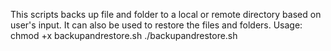 This scripts backs up file and folder to a local or remote directory based on user's input. It can also be used to restore the files and folders.
Usage:
chmod +x backupandrestore.sh
./backupandrestore.sh

